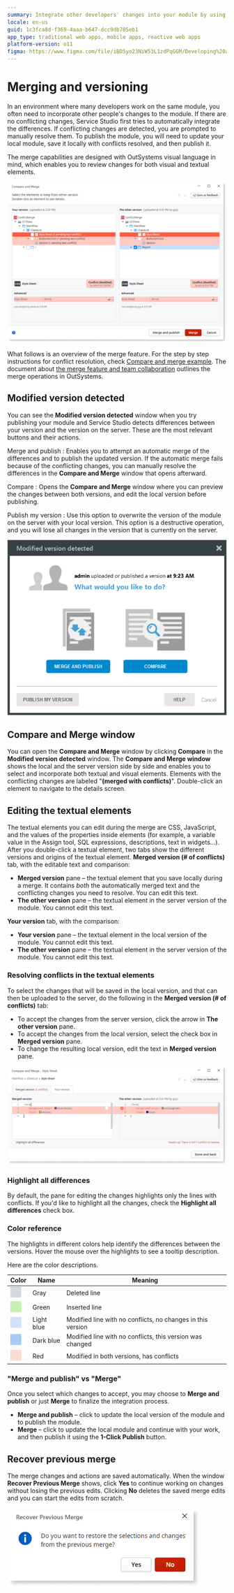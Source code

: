 ```yaml
---
summary: Integrate other developers' changes into your module by using the merge feature. It works with both visual and textual elements.
locale: en-us
guid: 1c3fca8d-f369-4aaa-b647-dcc9db705eb1
app_type: traditional web apps, mobile apps, reactive web apps
platform-version: o11
figma: https://www.figma.com/file/iBD5yo23NiW53L1zdPqGGM/Developing%20an%20Application?node-id=1361:19892
---
```


# Merging and versioning

In an environment where many developers work on the same module, you often need to incorporate other people's changes to the module. If there are no conflicting changes, Service Studio first tries to automatically integrate the differences. If conflicting changes are detected, you are prompted to manually resolve them. To publish the module, you will need to update your local module, save it locally with conflicts resolved, and then publish it.

The merge capabilities are designed with OutSystems visual language in mind, which enables you to review changes for both visual and textual elements. 

![Screenshot showing the conflicts detected during the merge process in Service Studio](images/conflicts-detected.png "Conflicts Detected in Service Studio")

What follows is an overview of the merge feature. For the step by step instructions for conflict resolution, check [Compare and merge example](<merge-example.md>). The document about [the merge feature and team collaboration](<concepts.md>) outlines the merge operations in OutSystems.

## Modified version detected


You can see the **Modified version detected** window when you try publishing your module and Service Studio detects differences between your version and the version on the server. These are the most relevant buttons and their actions.

Merge and publish
:   Enables you to attempt an automatic merge of the differences and to publish the updated version. If the automatic merge fails because of the conflicting changes, you can manually resolve the differences in the **Compare and Merge** window that opens afterward.

Compare
:   Opens the **Compare and Merge** window where you can preview the changes between both versions, and edit the local version before publishing.

Publish my version
:   Use this option to overwrite the version of the module on the server with your local version. This option is a destructive operation, and you will lose all changes in the version that is currently on the server.

![Screenshot of the 'Modified version detected' window in Service Studio with merge options](images/modified-version-detected.png "Modified Version Detected Window")

## Compare and Merge window

You can open the **Compare and Merge** window by clicking **Compare** in the **Modified version detected** window. The **Compare and Merge window** shows the local and the server version side by side and enables you to select and incorporate both textual and visual elements. Elements with the conflicting changes are labeled "**(merged with conflicts)**". Double-click an element to navigate to the details screen. 

## Editing the textual elements

The textual elements you can edit during the merge are CSS, JavaScript, and the values of the properties inside elements (for example, a variable value in the Assign tool, SQL expressions, descriptions, text in widgets...). After you double-click a textual element, two tabs show the different versions and origins of the textual element.
**Merged version (# of conflicts)** tab, with the editable text and comparison:

* **Merged version** pane – the textual element that you save locally during a merge. It contains _both_ the automatically merged text and the conflicting changes you need to resolve. You can edit this text.
* **The other version** pane – the textual element in the server version of the module. You cannot edit this text.

**Your version** tab, with the comparison:

* **Your version** pane – the textual element in the local version of the module. You cannot edit this text.
* **The other version** pane – the textual element in the server version of the module. You cannot edit this text.

### Resolving conflicts in the textual elements

To select the changes that will be saved in the local version, and that can then be uploaded to the server, do the following in the **Merged version (# of conflicts)** tab:

* To accept the changes from the server version, click the arrow in **The other version** pane.
* To accept the changes from the local version, select the check box in **Merged version** pane.
* To change the resulting local version, edit the text in **Merged version** pane.

![Screenshot of the 'Compare and Merge' window showing how to resolve textual conflicts in Service Studio](images/conflicts-text.png "Resolving Textual Conflicts")

### Highlight all differences

By default, the pane for editing the changes highlights only the lines with conflicts. If you'd like to highlight all the changes, check the **Highlight all differences** check box.

### Color reference

The highlights in different colors help identify the differences between the versions. Hover the mouse over the highlights to see a tooltip description.

Here are the color descriptions.

| Color | Name | Meaning |
 --- | --- | --- | 
![Color reference indicating a gray highlight for a deleted line in the merge comparison](images/color-modifed-deleted.png "Color Reference for Deleted Line") | Gray | Deleted line
![Color reference indicating a green highlight for an inserted line in the merge comparison](images/color-modifed-added.png "Color Reference for Inserted Line") | Green| Inserted line
![Color reference indicating a light blue highlight for a modified line without conflicts in the merge comparison](images/color-modifed-light.png "Color Reference for Modified Line Without Conflicts") | Light blue | Modified line with no conflicts, no changes in this version
![Color reference indicating a dark blue highlight for a modified line with changes in the merge comparison](images/color-modifed-dark.png "Color Reference for Modified Line With Changes") | Dark blue | Modified line with no conflicts, this version was changed
![Color reference indicating a red highlight for a line with conflicts in the merge comparison](images/color-modifed-conflict.png "Color Reference for Line With Conflicts") | Red | Modified in both versions, has conflicts

### "Merge and publish" vs "Merge"

Once you select which changes to accept, you may choose to **Merge and publish** or just **Merge** to finalize the integration process.

* **Merge and publish** – click to update the local version of the module and to publish the module.
* **Merge** – click to update the local module and continue with your work, and then publish it using the **1-Click Publish** button.

## Recover previous merge

The merge changes and actions are saved automatically. When the window **Recover Previous Merge** shows, click **Yes** to continue working on changes without losing the previous edits. Clicking **No** deletes the saved merge edits and you can start the edits from scratch.

![Screenshot of the 'Recover Previous Merge' dialog in Service Studio](images/recover-previous-merge-dialog.png "Recover Previous Merge Dialog")

